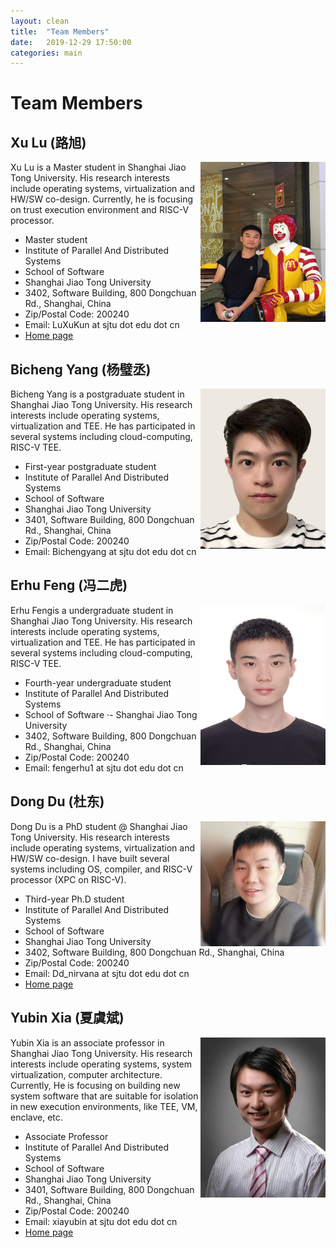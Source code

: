 ```yaml
---
layout: clean 
title:  "Team Members"
date:   2019-12-29 17:50:00
categories: main
---
```


# Team Members 




## Xu Lu (路旭)

<img align="right" width="200" height="256" src="images/luxu.jpg"/>


Xu Lu is a Master student in Shanghai Jiao Tong University. His research interests include operating systems, virtualization and HW/SW co-design. Currently, he is focusing on trust execution environment and RISC-V processor.

- Master student
- Institute of Parallel And Distributed Systems
- School of Software
- Shanghai Jiao Tong University
- 3402, Software Building, 800 Dongchuan Rd., Shanghai, China
- Zip/Postal Code: 200240
- Email: LuXuKun at sjtu dot edu dot cn
- [Home page](http://luxu.info/)


## Bicheng Yang (杨璧丞)

<img align="right" width="200" height="256" src="images/bichengyang.jpg"/>

Bicheng Yang is a postgraduate student in Shanghai Jiao Tong University. 
His research interests include operating systems, virtualization and TEE. 
He has participated in several systems including cloud-computing, RISC-V TEE.

* First-year postgraduate student
* Institute of Parallel And Distributed Systems
* School of Software
* Shanghai Jiao Tong University
* 3401, Software Building, 800 Dongchuan Rd., Shanghai, China
* Zip/Postal Code: 200240
* Email: Bichengyang at sjtu dot edu dot cn


## Erhu Feng (冯二虎)

<img align="right" width="200" height="256" src="images/fengerhu.jpg"/>


Erhu Fengis a undergraduate student in Shanghai Jiao Tong University. His research interests include operating systems, virtualization and TEE. He has participated in several systems including cloud-computing, RISC-V TEE. 

* Fourth-year undergraduate student
* Institute of Parallel And Distributed Systems
* School of Software ·- Shanghai Jiao Tong University
* 3402, Software Building, 800 Dongchuan Rd., Shanghai, China
* Zip/Postal Code: 200240
* Email: fengerhu1 at sjtu dot edu dot cn



## Dong Du (杜东) 

<img align="right" width="200" height="200" src="images/dongdu_random.jpg"/>


Dong Du is a PhD student @ Shanghai Jiao Tong University. His research interests include operating systems, virtualization and HW/SW co-design. 
I have built several systems including OS, compiler, and RISC-V processor (XPC on RISC-V).


  * Third-year Ph.D student
  * Institute of Parallel And Distributed Systems 
  * School of Software 
  * Shanghai Jiao Tong University 
  * 3402, Software Building, 800 Dongchuan Rd., Shanghai, China 
  * Zip/Postal Code: 200240 
  * Email: Dd_nirvana at sjtu dot edu dot cn
  * [Home page](http://dongd.info)



## Yubin Xia (夏虞斌) 

<img align="right" width="200" height="256" src="images/xyb-small.jpg"/>


Yubin Xia is an associate professor in Shanghai Jiao Tong University. His research interests include operating systems, system virtualization, computer architecture. Currently, He is focusing on building new system software that are suitable for isolation in new execution environments, like TEE, VM, enclave, etc.


  * Associate Professor 
  * Institute of Parallel And Distributed Systems 
  * School of Software 
  * Shanghai Jiao Tong University 
  * 3401, Software Building, 800 Dongchuan Rd., Shanghai, China 
  * Zip/Postal Code: 200240 
  * Email: xiayubin at sjtu dot edu dot cn
  * [Home page](http://ipads.se.sjtu.edu.cn/zh/pub/members/yubin_xia/)